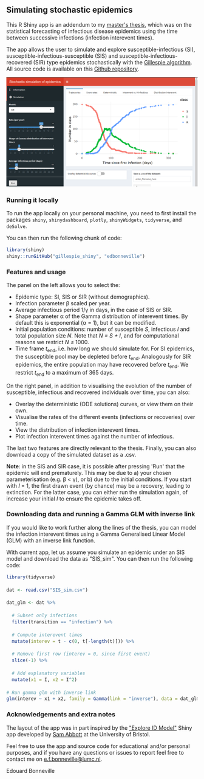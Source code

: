 ## Simulating stochastic epidemics

This R Shiny app is an addendum to my [master's thesis](https://www.universiteitleiden.nl/binaries/content/assets/science/mi/scripties/statscience/2018-2019/thesis_bonneville_s1914944.pdf), which was on the statistical forecasting of infectious disease epidemics using the time between successive infections (infection interevent times).

The app allows the user to simulate and explore susceptible-infectious (SI), susceptible-infectious-susceptible (SIS) and susceptible-infectious-recovered (SIR) type epidemics stochastically with the [Gillespie algorithm](https://en.wikipedia.org/wiki/Gillespie_algorithm). All source code is available on this [Github repository](https://github.com/edbonneville/gillespie_shiny).

<img src="app_screenshot.png" width="800">

### Running it locally

To run the app locally on your personal machine, you need to first install the packages `shiny`, `shinydashboard`, `plotly`, `shinyWidgets`, `tidyverse`, and `deSolve`.

You can then run the following chunk of code:

``` r
library(shiny)
shiny::runGitHub("gillespie_shiny", "edbonneville")
```

### Features and usage

The panel on the left allows you to select the:

* Epidemic type: SI, SIS or SIR (without demographics).
* Infection parameter &beta; scaled per year.
* Average infectious period 1/&gamma; in days, in the case of SIS or SIR.
* Shape parameter &alpha; of the Gamma distribution of interevent times. By default this is exponential (&alpha; = 1), but it can be modified.
* Initial population conditions: number of susceptible *S*, infectious *I* and total population size *N*. Note that *N = S + I*, and for computational reasons we restrict *N* &le; 1000. 
* Time frame *t*<sub>end</sub>, i.e. how long we should simulate for. For SI epidemics, the susceptible pool may be depleted before *t*<sub>end</sub>. Analogously for SIR epidemics, the entire population may have recovered before *t*<sub>end</sub>. We restrict *t*<sub>end</sub> to a maximum of 365 days.

On the right panel, in addition to visualising the evolution of the number of susceptible, infectious and recovered individuals over time, you can also: 

* Overlay the deterministic (ODE solutions) curves, or view them on their own.
* Visualise the rates of the different events (infections or recoveries) over time.
* View the distribution of infection interevent times.
* Plot infection interevent times against the number of infectious.

The last two features are directly relevant to the thesis. Finally, you can also download a copy of the simulated dataset as a .csv.

**Note**: in the SIS and SIR case, it is possible after pressing 'Run' that the epidemic will end prematurely. This may be due to a) your chosen parameterisation (e.g. &beta; < &gamma;), or b) due to the initial conditions. If you start with *I* = 1, the first drawn event (by chance) may be a recovery, leading to extinction. For the latter case, you can either run the simulation again, of increase your initial *I* to ensure the epidemic takes off.

### Downloading data and running a Gamma GLM with inverse link

If you would like to work further along the lines of the thesis, you can model the infection interevent times using a Gamma Generalised Linear Model (GLM) with an inverse link function. 

With current app, let us assume you simulate an epidemic under an SIS model and download the data as "SIS_sim". You can then run the following code:

``` r
library(tidyverse)

dat <- read.csv("SIS_sim.csv") 

dat_glm <- dat %>% 
  
  # Subset only infections
  filter(transition == "infection") %>% 
  
  # Compute interevent times
  mutate(interev = t - c(0, t[-length(t)])) %>% 
  
  # Remove first row (interev = 0, since first event)
  slice(-1) %>% 
  
  # Add explanatory variables
  mutate(x1 = I, x2 = I^2)

# Run gamma glm with inverse link
glm(interev ~ x1 + x2, family = Gamma(link = "inverse"), data = dat_glm)
```

### Acknowledgements and extra notes

The layout of the app was in part inspired by the ["Explore ID Model"](http://www.seabbs.co.uk/shiny/exploreidmodels/) Shiny app developed by [Sam Abbott](https://www.samabbott.co.uk/) at the University of Bristol.

Feel free to use the app and source code for educational and/or personal purposes, and if you have any questions or issues to report feel free to contact me on 
<e.f.bonneville@lumc.nl>.

Edouard Bonneville
